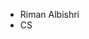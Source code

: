 -  Riman Albishri
-  CS
  

<!---
r8iin/r8iin is a ✨ special ✨ repository because its `README.md` (this file) appears on your GitHub profile.
You can click the Preview link to take a look at your changes.
--->
